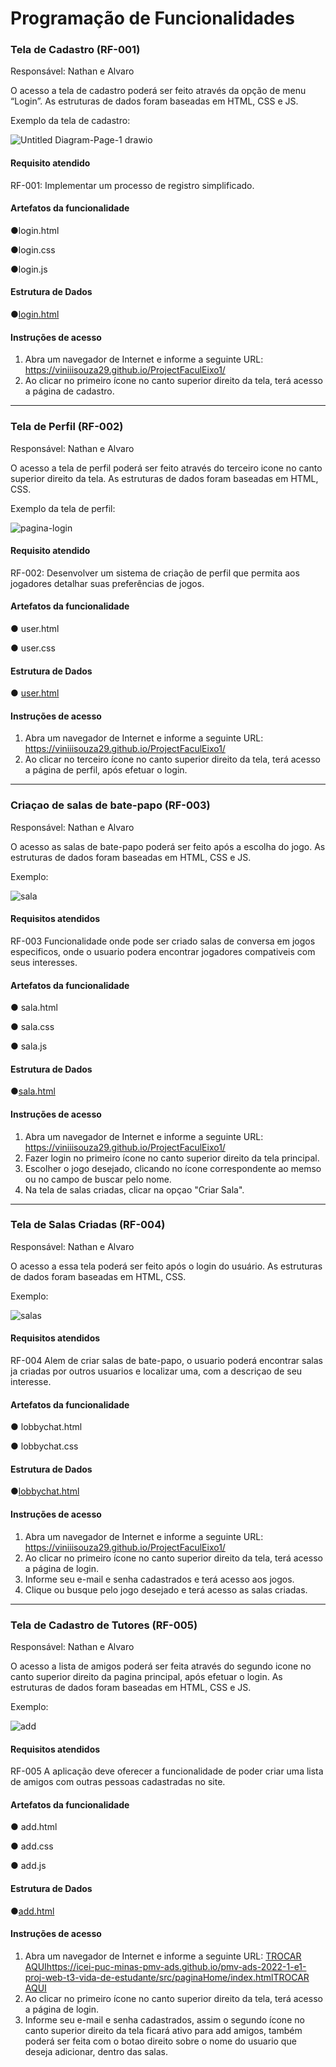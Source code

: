 # Programação de Funcionalidades

### Tela de Cadastro (RF-001)

Responsável: Nathan e Alvaro

O acesso a tela de cadastro poderá ser feito através da opção de menu “Login”. As estruturas de dados foram baseadas em HTML, CSS e JS.

Exemplo da tela de cadastro: 


![Untitled Diagram-Page-1 drawio](https://github.com/ICEI-PUC-Minas-PMV-ADS/MatchFinder-Turma4-Grupo4/blob/main/documentos/img/tela_registre-se.png)



#### Requisito atendido

RF-001: Implementar um processo de registro simplificado.


#### Artefatos da funcionalidade

●login.html

●login.css

●login.js

#### Estrutura de Dados

●[login.html](https://github.com/ICEI-PUC-Minas-PMV-ADS/MatchFinder-Turma4-Grupo4/blob/main/codigo-fonte/src/login.html)


#### Instruções de acesso

1.	Abra um navegador de Internet e informe a seguinte URL: https://viniiisouza29.github.io/ProjectFaculEixo1/
2. Ao clicar no primeiro ícone no canto superior direito da tela, terá acesso a página de cadastro.

<hr>

### Tela de Perfil (RF-002)

Responsável: Nathan e Alvaro

O acesso a tela de perfil poderá ser feito através do terceiro icone no canto superior direito da tela. As estruturas de dados foram baseadas em HTML, CSS.

Exemplo da tela de perfil: 


![pagina-login](https://github.com/ICEI-PUC-Minas-PMV-ADS/MatchFinder-Turma4-Grupo4/blob/main/documentos/img/perfil.png)


#### Requisito atendido

RF-002: Desenvolver um sistema de criação de perfil que permita aos jogadores detalhar suas preferências de jogos.

#### Artefatos da funcionalidade

●	user.html 

●	user.css


#### Estrutura de Dados

●	[user.html](https://github.com/ICEI-PUC-Minas-PMV-ADS/MatchFinder-Turma4-Grupo4/blob/main/codigo-fonte/src/user.html)


#### Instruções de acesso

1.	Abra um navegador de Internet e informe a seguinte URL: https://viniiisouza29.github.io/ProjectFaculEixo1/
2.	Ao clicar no terceiro ícone no canto superior direito da tela, terá acesso a página de perfil, após efetuar o login.

<hr>

### Criaçao de salas de bate-papo (RF-003)

Responsável: Nathan e Alvaro

O acesso as salas de bate-papo poderá ser feito após a escolha do jogo. As estruturas de dados foram baseadas em HTML, CSS e JS.

Exemplo:

![sala](https://github.com/ICEI-PUC-Minas-PMV-ADS/MatchFinder-Turma4-Grupo4/blob/main/documentos/img/criar.png)


#### Requisitos atendidos

RF-003	Funcionalidade onde pode ser criado salas de conversa em jogos especificos, onde o usuario podera encontrar jogadores compativeis com seus interesses.


#### Artefatos da funcionalidade

●	sala.html 

●	sala.css

●       sala.js


#### Estrutura de Dados

●[sala.html](https://github.com/ICEI-PUC-Minas-PMV-ADS/MatchFinder-Turma4-Grupo4/blob/main/codigo-fonte/src/sala.html)


#### Instruções de acesso
1.	Abra um navegador de Internet e informe a seguinte URL: https://viniiisouza29.github.io/ProjectFaculEixo1/
2.	Fazer login no primeiro ícone no canto superior direito da tela principal.
3.	Escolher o jogo desejado, clicando no ícone correspondente ao memso ou no campo de buscar pelo nome.
4.	Na tela de salas criadas, clicar na opçao "Criar Sala".

<hr>

### Tela de Salas Criadas (RF-004)

Responsável: Nathan e Alvaro

O acesso a essa tela poderá ser feito após o login do usuário. As estruturas de dados foram baseadas em HTML, CSS.

Exemplo:

![salas](https://github.com/ICEI-PUC-Minas-PMV-ADS/MatchFinder-Turma4-Grupo4/blob/main/documentos/img/salas.png)


#### Requisitos atendidos
 
RF-004	Alem de criar salas de bate-papo, o usuario poderá encontrar salas ja criadas por outros usuarios e localizar uma, com a descriçao de seu interesse.

#### Artefatos da funcionalidade

●	lobbychat.html 

●	lobbychat.css

#### Estrutura de Dados

●[lobbychat.html](https://github.com/ICEI-PUC-Minas-PMV-ADS/MatchFinder-Turma4-Grupo4/blob/main/codigo-fonte/src/lobbychat.html)


#### Instruções de acesso
1.	Abra um navegador de Internet e informe a seguinte URL: https://viniiisouza29.github.io/ProjectFaculEixo1/
2.	Ao clicar no primeiro ícone no canto superior direito da tela, terá acesso a página de login.
3.	Informe seu e-mail e senha cadastrados e terá acesso aos jogos.
4.	Clique ou busque pelo jogo desejado e terá acesso as salas criadas.

<hr>

### Tela de Cadastro de Tutores (RF-005)

Responsável: Nathan e Alvaro

O acesso a lista de amigos poderá ser feita através do segundo icone no canto superior direito da pagina principal, após efetuar o login. As estruturas de dados foram baseadas em HTML, CSS e JS.

Exemplo:

![add](https://github.com/ICEI-PUC-Minas-PMV-ADS/MatchFinder-Turma4-Grupo4/blob/main/documentos/img/add.png)


#### Requisitos atendidos
 
RF-005	A aplicação deve oferecer a funcionalidade de poder criar uma lista de amigos com outras pessoas cadastradas no site.

#### Artefatos da funcionalidade

●	add.html 

●	add.css

●	add.js

#### Estrutura de Dados

●[add.html](https://github.com/ICEI-PUC-Minas-PMV-ADS/MatchFinder-Turma4-Grupo4/blob/main/codigo-fonte/src/add.html)


#### Instruções de acesso
1.	Abra um navegador de Internet e informe a seguinte URL: [TROCAR AQUIhttps://icei-puc-minas-pmv-ads.github.io/pmv-ads-2022-1-e1-proj-web-t3-vida-de-estudante/src/paginaHome/index.htmlTROCAR AQUI](https://viniiisouza29.github.io/ProjectFaculEixo1/)
2.	Ao clicar no primeiro ícone no canto superior direito da tela, terá acesso a página de login.
3.	Informe seu e-mail e senha cadastrados, assim o segundo ícone no canto superior direito da tela ficará ativo para add amigos, também poderá ser feita com o botao direito sobre o nome do usuario que deseja adicionar, dentro das salas.
